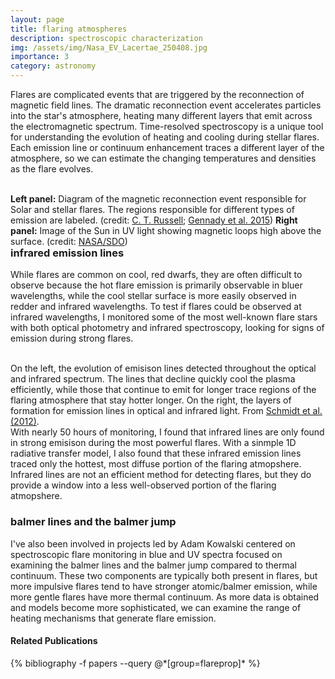 ```yaml
---
layout: page
title: flaring atmospheres
description: spectroscopic characterization
img: /assets/img/Nasa_EV_Lacertae_250408.jpg
importance: 3
category: astronomy
---
```


Flares are complicated events that are triggered by the reconnection of magnetic field lines. The dramatic reconnection event accelerates particles into the star's atmosphere, heating many different layers that emit across the electromagnetic spectrum. Time-resolved spectroscopy is a unique tool for understanding the evolution of heating and cooling during stellar flares. Each emission line or continuum enhancement traces a different layer of the atmosphere, so we can estimate the changing temperatures and densities as the flare evolves. 

<div class="img_row">
    <img class="col half left" src="{{ site.baseurl }}/assets/img/reconnection.png" alt="" title="normalized emission lines during a large flare"/>
    <img class="col half left" src="{{ site.baseurl }}/assets/img/uvloops.jpg" alt="" title="height of formation of emission lines"/>
</div>
<div class="col three caption" style="float: right">
<b>Left panel:</b> Diagram of the magnetic reconnection event responsible for Solar and stellar flares. The regions responsible for different types of emission are labeled. (credit: <a href="https://slideplayer.com/slide/13544886/">C. T. Russell</a>; <a href="https://ui.adsabs.harvard.edu/abs/2016RAA....16...28C/abstract">Gennady et al. 2015</a>)
<b>Right panel:</b> Image of the Sun in UV light showing magnetic loops high above the surface. (credit: <a href='https://www.nasa.gov/content/goddard/why-nasa-studies-the-ultraviolet-sun/'>NASA/SDO</a>)
</div>

### infrared emission lines

While flares are common on cool, red dwarfs, they are often difficult to observe because the hot flare emission is primarily observable in bluer wavelengths, while the cool stellar surface is more easily observed in redder and infrared wavelengths. To test if flares could be observed at infrared wavelengths, I monitored some of the most well-known flare stars with both optical photometry and infrared spectroscopy, looking for signs of emission during strong flares. 


<div class="img_row">
    <img class="col two left" src="{{ site.baseurl }}/assets/img/lineratio.png" alt="" title="normalized emission lines during a large flare"/>
    <img class="col one left" src="{{ site.baseurl }}/assets/img/lineheights.png" alt="" title="height of formation of emission lines"/>
</div>
<div class="col three caption" style="float: right">
On the left, the evolution of emisison lines detected throughout the optical and infrared spectrum. The lines that decline quickly cool the plasma efficiently, while those that continue to emit for longer trace regions of the flaring atmosphere that stay hotter longer. On the right, the layers of formation for emission lines in optical and infrared light. From <a href='https://ui.adsabs.harvard.edu/abs/2012ApJ...745...14S'>Schmidt et al. (2012)</a>.
</div>

With nearly 50 hours of monitoring, I found that infrared lines are only found in strong emisison during the most powerful flares. With a sinmple 1D radiative transfer model, I also found that these infrared emission lines traced only the hottest, most diffuse portion of the flaring atmopshere. Infrared lines are not an efficient method for detecting flares, but they do provide a window into a less well-observed portion of the flaring atmopshere. 

### balmer lines and the balmer jump

I've also been involved in projects led by Adam Kowalski centered on spectroscopic flare monitoring in blue and UV spectra focused on examining the balmer lines and the balmer jump compared to thermal continuum. These two components are typically both present in flares, but more impulsive flares tend to have stronger atomic/balmer emission, while more gentle flares have more thermal continuum. As more data is obtained and models become more sophisticated, we can examine the range of heating mechanisms that generate flare emission. 


#### Related Publications
<div class="publications">
{% bibliography -f papers --query @*[group=flareprop]* %}
</div>